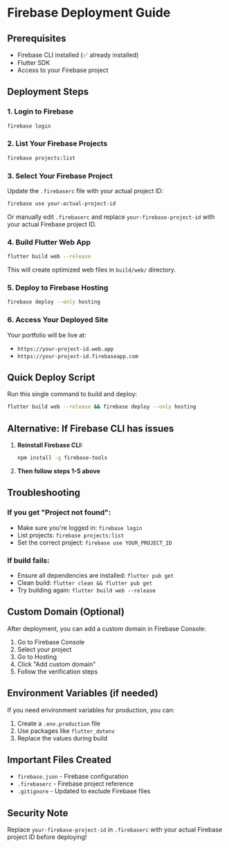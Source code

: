# Firebase Deployment Guide

## Prerequisites
- Firebase CLI installed (✅ already installed)
- Flutter SDK
- Access to your Firebase project

## Deployment Steps

### 1. Login to Firebase
```bash
firebase login
```

### 2. List Your Firebase Projects
```bash
firebase projects:list
```

### 3. Select Your Firebase Project
Update the `.firebaserc` file with your actual project ID:
```bash
firebase use your-actual-project-id
```

Or manually edit `.firebaserc` and replace `your-firebase-project-id` with your actual Firebase project ID.

### 4. Build Flutter Web App
```bash
flutter build web --release
```

This will create optimized web files in `build/web/` directory.

### 5. Deploy to Firebase Hosting
```bash
firebase deploy --only hosting
```

### 6. Access Your Deployed Site
Your portfolio will be live at:
- `https://your-project-id.web.app`
- `https://your-project-id.firebaseapp.com`

## Quick Deploy Script

Run this single command to build and deploy:
```bash
flutter build web --release && firebase deploy --only hosting
```

## Alternative: If Firebase CLI has issues

1. **Reinstall Firebase CLI:**
   ```bash
   npm install -g firebase-tools
   ```

2. **Then follow steps 1-5 above**

## Troubleshooting

### If you get "Project not found":
- Make sure you're logged in: `firebase login`
- List projects: `firebase projects:list`
- Set the correct project: `firebase use YOUR_PROJECT_ID`

### If build fails:
- Ensure all dependencies are installed: `flutter pub get`
- Clean build: `flutter clean && flutter pub get`
- Try building again: `flutter build web --release`

## Custom Domain (Optional)

After deployment, you can add a custom domain in Firebase Console:
1. Go to Firebase Console
2. Select your project
3. Go to Hosting
4. Click "Add custom domain"
5. Follow the verification steps

## Environment Variables (if needed)

If you need environment variables for production, you can:
1. Create a `.env.production` file
2. Use packages like `flutter_dotenv`
3. Replace the values during build

## Important Files Created

- `firebase.json` - Firebase configuration
- `.firebaserc` - Firebase project reference  
- `.gitignore` - Updated to exclude Firebase files

## Security Note

Replace `your-firebase-project-id` in `.firebaserc` with your actual Firebase project ID before deploying!

